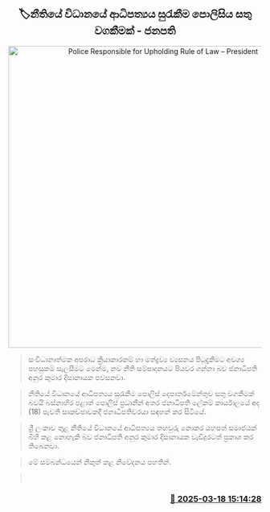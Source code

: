 <p align='center'><b><h2 align='center' title='Police Responsible for Upholding Rule of Law – President'>🏷නීතියේ විධානයේ ආධිපත්‍යය සුරැකීම පොලිසිය සතු වගකීමක් - ජනපති</h2></b></p>
<p align='center'><img src='https://helakuru.sgp1.cdn.digitaloceanspaces.com/esana/images/lib/anura-president-police.jpg' width='600' alt='Police Responsible for Upholding Rule of Law – President'></p>

> සංවිධානාත්මක අපරාධ ක්‍රියාකාරකම් හා මත්ද්‍රව්‍ය ව්‍යසනය පිටුදැකීමට අවශ්‍ය පහසුකම් සැලසීමට මෙන්ම, නව නීති සම්පාදනයට පියවර ගන්නා බව ජනාධිපති අනුර කුමාර දිසානායක පවසනවා.

> නීතියේ විධානයේ ආධිපත්‍යය සුරැකීම පොලිස් දෙපාර්තමේන්තුව සතු වගකීමක් බවයි බස්නාහිර පළාත් පොලිස් ප්‍රධානීන් අතර ජනාධිපති ලේකම් කාර්යාලයේ අද (18) පැවති සාකච්ඡාවකදී ජනාධිපතිවරයා සඳහන් කර සිටියේ.

> ශ්‍රී ලංකාව තුළ නීතියේ විධානයේ ආධිපත්‍යය තහවුරු නොකර යහපත් සමාජයක් බිහි කළ නොහැකි බව ජනාධිපති අනුර කුමාර දිසානායක වැඩිදුරටත් ප්‍රකාශ කර තිබෙනවා.

> මේ සම්බන්ධයෙන් නිකුත් කළ නිවේදනය පහතින්. 

>  



<h3 align='right'><a href='https://www.helakuru.lk/esana/p/108428/'>📅 2025-03-18 15:14:28</a></h3>
